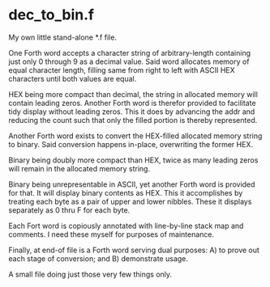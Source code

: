 # dec_to_bin.f
My own little stand-alone *.f file. 

One Forth word accepts a character string of arbitrary-length containing just only 0 through 9 as a decimal value. Said word allocates memory of equal character length, filling same from right to left with ASCII HEX characters until both values are equal. 

HEX being more compact than decimal, the string in allocated memory will contain leading zeros. Another Forth word is therefor provided to facilitate tidy display without leading zeros. This it does by advancing the addr and reducing the count such that only the filled portion is thereby represented.

Another Forth word exists to convert the HEX-filled allocated memory string to binary. Said conversion happens in-place, overwriting the former HEX.

Binary being doubly more compact than HEX, twice as many leading zeros will remain in the allocated memory string. 

Binary being unrepresentable in ASCII, yet another Forth word is provided for that. It will display binary contents as HEX. This it accomplishes by treating each byte as a pair of upper and lower nibbles. These it displays separately as 0 thru F for each byte.

Each Fort word is copiously annotated with line-by-line stack map and comments. I need these myself for purposes of maintenance.

Finally, at end-of file is a Forth word serving dual purposes: A) to prove out each stage of conversion; and B) demonstrate usage.

A small file doing just those very few things only.
